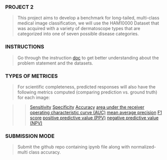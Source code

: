 ### PROJECT 2
> This project aims to develop a benchmark for long-tailed, multi-class medical image classification, we will use the HAM10000 Dataset that was acquired with a variety of dermatoscope types that are categorized into one of seven possible disease categories.


### INSTRUCTIONS
> Go through the instruction [doc](https://docs.google.com/document/d/1xpSxyq8pRyjPRciQb3tOjV24K7pqniHY/edit?usp=sharing&ouid=102124429604486730187&rtpof=true&sd=true) to get better understanding about the problem statement and the datasets.

### TYPES OF METRICES
>For scientific completeness, predicted responses will also have the following metrics computed (comparing prediction vs. ground truth) for each image:

>>[Sensitivity](https://en.wikipedia.org/wiki/Sensitivity_and_specificity#Sensitivity)
>>[Specificity](https://en.wikipedia.org/wiki/Sensitivity_and_specificity#Specificity)
>>[Accuracy](https://en.wikipedia.org/wiki/Accuracy_and_precision#In_binary_classification)
>>[area under the receiver operating characteristic curve (AUC)](https://en.wikipedia.org/wiki/Receiver_operating_characteristic#Area_under_the_curve)
>>[mean average precision](http://fastml.com/what-you-wanted-to-know-about-mean-average-precision/)
>>[F1 score](https://en.wikipedia.org/wiki/F1_score)
>>[positive predictive value (PPV)](https://en.wikipedia.org/wiki/Positive_and_negative_predictive_values)
>>[negative predictive value (NPV)](https://en.wikipedia.org/wiki/Positive_and_negative_predictive_values)

### SUBMISSION MODE
> Submit the github repo containing ipynb file along with normalized-multi class accuracy. 
